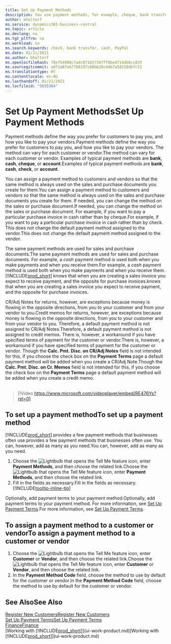 ```yaml
---
title: Set Up Payment Methods
description: You use payment methods, for example, cheque, bank transfer, cash, or PayPal, to define how sales and purchase invoices will be paid.
author: bholtorf
ms.service: dynamics365-business-central
ms.topic: article
ms.devlang: na
ms.tgt_pltfrm: na
ms.workload: na
ms.search.keywords: check, bank transfer, cash, PayPal
ms.date: 01/21/2021
ms.author: bholtorf
ms.openlocfilehash: 78e754998c7adc871b57347ff0bed714db8cc83f
ms.sourcegitcommit: adf1a87a677b8197c68bb28c44b7a58250d6fc51
ms.translationtype: HT
ms.contentlocale: en-AU
ms.lasthandoff: 01/21/2021
ms.locfileid: "5035364"
---
```

# <a name="set-up-payment-methods"></a><span data-ttu-id="86fc4-103">Set Up Payment Methods</span><span class="sxs-lookup"><span data-stu-id="86fc4-103">Set Up Payment Methods</span></span>

<span data-ttu-id="86fc4-104">Payment methods define the way you prefer for customers to pay you, and how you like to pay your vendors.</span><span class="sxs-lookup"><span data-stu-id="86fc4-104">Payment methods define the way you prefer for customers to pay you, and how you like to pay your vendors.</span></span> <span data-ttu-id="86fc4-105">The method can vary for each customer or vendor.</span><span class="sxs-lookup"><span data-stu-id="86fc4-105">The method can vary for each customer or vendor.</span></span> <span data-ttu-id="86fc4-106">Examples of typical payment methods are **bank**, **cash**, **cheque**, or **account**.</span><span class="sxs-lookup"><span data-stu-id="86fc4-106">Examples of typical payment methods are **bank**, **cash**, **check**, or **account**.</span></span>

<span data-ttu-id="86fc4-107">You can assign a payment method to customers and vendors so that the same method is always used on the sales and purchase documents you create for them.</span><span class="sxs-lookup"><span data-stu-id="86fc4-107">You can assign a payment method to customers and vendors so that the same method is always used on the sales and purchase documents you create for them.</span></span> <span data-ttu-id="86fc4-108">If needed, you can change the method on the sales or purchase document.</span><span class="sxs-lookup"><span data-stu-id="86fc4-108">If needed, you can change the method on the sales or purchase document.</span></span> <span data-ttu-id="86fc4-109">For example, if you want to pay a particular purchase invoice in cash rather than by cheque.</span><span class="sxs-lookup"><span data-stu-id="86fc4-109">For example, if you want to pay a particular purchase invoice in cash rather than by check.</span></span> <span data-ttu-id="86fc4-110">This does not change the default payment method assigned to the vendor.</span><span class="sxs-lookup"><span data-stu-id="86fc4-110">This does not change the default payment method assigned to the vendor.</span></span>

<span data-ttu-id="86fc4-111">The same payment methods are used for sales and purchase documents.</span><span class="sxs-lookup"><span data-stu-id="86fc4-111">The same payment methods are used for sales and purchase documents.</span></span> <span data-ttu-id="86fc4-112">For example, a _cash_ payment method is used both when you make payments and when you receive them.</span><span class="sxs-lookup"><span data-stu-id="86fc4-112">For example, a _cash_ payment method is used both when you make payments and when you receive them.</span></span> [!INCLUDE[prod_short](includes/prod_short.md)] <span data-ttu-id="86fc4-113">knows that when you are creating a sales invoice you expect to receive payment, and the opposite for purchase invoices.</span><span class="sxs-lookup"><span data-stu-id="86fc4-113">knows that when you are creating a sales invoice you expect to receive payment, and the opposite for purchase invoices.</span></span>

<span data-ttu-id="86fc4-114">CR/Adj Notes for returns, however, are exceptions because money is flowing in the opposite directions, from you to your customer and from your vendor to you.</span><span class="sxs-lookup"><span data-stu-id="86fc4-114">Credit memos for returns, however, are exceptions because money is flowing in the opposite directions, from you to your customer and from your vendor to you.</span></span> <span data-ttu-id="86fc4-115">Therefore, a default payment method is not assigned to CR/Adj Notes.</span><span class="sxs-lookup"><span data-stu-id="86fc4-115">Therefore, a default payment method is not assigned to credit memos.</span></span> <span data-ttu-id="86fc4-116">There is, however, a workaround if you have specified terms of payment for the customer or vendor.</span><span class="sxs-lookup"><span data-stu-id="86fc4-116">There is, however, a workaround if you have specified terms of payment for the customer or vendor.</span></span> <span data-ttu-id="86fc4-117">Though the **Calc. Pmt. Disc. on CR/Adj Notes** field is not intended for this, if you choose the check box on the **Payment Terms** page a default payment method will be added when you create a CR/Adj Note.</span><span class="sxs-lookup"><span data-stu-id="86fc4-117">Though the **Calc. Pmt. Disc. on Cr. Memos** field is not intended for this, if you choose the check box on the **Payment Terms** page a default payment method will be added when you create a credit memo.</span></span> <br><br>  

> [!Video https://www.microsoft.com/videoplayer/embed/RE476Ys?rel=0]

## <a name="to-set-up-a-payment-method"></a><span data-ttu-id="86fc4-118">To set up a payment method</span><span class="sxs-lookup"><span data-stu-id="86fc4-118">To set up a payment method</span></span>

[!INCLUDE[prod_short](includes/prod_short.md)] <span data-ttu-id="86fc4-119">provides a few payment methods that businesses often use.</span><span class="sxs-lookup"><span data-stu-id="86fc4-119">provides a few payment methods that businesses often use.</span></span> <span data-ttu-id="86fc4-120">You can, however, add as many as you need.</span><span class="sxs-lookup"><span data-stu-id="86fc4-120">You can, however, add as many as you need.</span></span>

1. <span data-ttu-id="86fc4-121">Choose the ![Lightbulb that opens the Tell Me feature](media/ui-search/search_small.png "Tell me what you want to do") icon, enter **Payment Methods**, and then choose the related link.</span><span class="sxs-lookup"><span data-stu-id="86fc4-121">Choose the ![Lightbulb that opens the Tell Me feature](media/ui-search/search_small.png "Tell me what you want to do") icon, enter **Payment Methods**, and then choose the related link.</span></span>
2. <span data-ttu-id="86fc4-122">Fill in the fields as necessary.</span><span class="sxs-lookup"><span data-stu-id="86fc4-122">Fill in the fields as necessary.</span></span> [!INCLUDE[tooltip-inline-tip](includes/tooltip-inline-tip_md.md)]

<span data-ttu-id="86fc4-123">Optionally, add payment terms to your payment method.</span><span class="sxs-lookup"><span data-stu-id="86fc4-123">Optionally, add payment terms to your payment method.</span></span> <span data-ttu-id="86fc4-124">For more information, see [Set Up Payment Terms](finance-payment-terms.md).</span><span class="sxs-lookup"><span data-stu-id="86fc4-124">For more information, see [Set Up Payment Terms](finance-payment-terms.md).</span></span>  

## <a name="to-assign-a-payment-method-to-a-customer-or-vendor"></a><span data-ttu-id="86fc4-125">To assign a payment method to a customer or vendor</span><span class="sxs-lookup"><span data-stu-id="86fc4-125">To assign a payment method to a customer or vendor</span></span>

1. <span data-ttu-id="86fc4-126">Choose the ![Lightbulb that opens the Tell Me feature](media/ui-search/search_small.png "Tell me what you want to do") icon, enter **Customer** or **Vendor**, and then choose the related link.</span><span class="sxs-lookup"><span data-stu-id="86fc4-126">Choose the ![Lightbulb that opens the Tell Me feature](media/ui-search/search_small.png "Tell me what you want to do") icon, enter **Customer** or **Vendor**, and then choose the related link.</span></span>
2. <span data-ttu-id="86fc4-127">In the **Payment Method Code** field, choose the method to use by default for the customer or vendor.</span><span class="sxs-lookup"><span data-stu-id="86fc4-127">In the **Payment Method Code** field, choose the method to use by default for the customer or vendor.</span></span>

## <a name="see-also"></a><span data-ttu-id="86fc4-128">See Also</span><span class="sxs-lookup"><span data-stu-id="86fc4-128">See Also</span></span>

[<span data-ttu-id="86fc4-129">Register New Customers</span><span class="sxs-lookup"><span data-stu-id="86fc4-129">Register New Customers</span></span>](sales-how-register-new-customers.md)  
[<span data-ttu-id="86fc4-130">Set Up Payment Terms</span><span class="sxs-lookup"><span data-stu-id="86fc4-130">Set Up Payment Terms</span></span>](finance-payment-terms.md)  
[<span data-ttu-id="86fc4-131">Finance</span><span class="sxs-lookup"><span data-stu-id="86fc4-131">Finance</span></span>](finance.md)  
<span data-ttu-id="86fc4-132">[Working with [!INCLUDE[prod_short](includes/prod_short.md)]](ui-work-product.md)</span><span class="sxs-lookup"><span data-stu-id="86fc4-132">[Working with [!INCLUDE[prod_short](includes/prod_short.md)]](ui-work-product.md)</span></span>  
